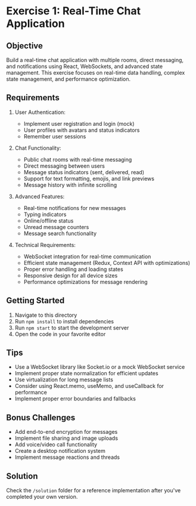 # Exercise 1: Real-Time Chat Application

## Objective
Build a real-time chat application with multiple rooms, direct messaging, and notifications using React, WebSockets, and advanced state management. This exercise focuses on real-time data handling, complex state management, and performance optimization.

## Requirements
1. User Authentication:
   - Implement user registration and login (mock)
   - User profiles with avatars and status indicators
   - Remember user sessions

2. Chat Functionality:
   - Public chat rooms with real-time messaging
   - Direct messaging between users
   - Message status indicators (sent, delivered, read)
   - Support for text formatting, emojis, and link previews
   - Message history with infinite scrolling

3. Advanced Features:
   - Real-time notifications for new messages
   - Typing indicators
   - Online/offline status
   - Unread message counters
   - Message search functionality

4. Technical Requirements:
   - WebSocket integration for real-time communication
   - Efficient state management (Redux, Context API with optimizations)
   - Proper error handling and loading states
   - Responsive design for all device sizes
   - Performance optimizations for message rendering

## Getting Started
1. Navigate to this directory
2. Run `npm install` to install dependencies
3. Run `npm start` to start the development server
4. Open the code in your favorite editor

## Tips
- Use a WebSocket library like Socket.io or a mock WebSocket service
- Implement proper state normalization for efficient updates
- Use virtualization for long message lists
- Consider using React.memo, useMemo, and useCallback for performance
- Implement proper error boundaries and fallbacks

## Bonus Challenges
- Add end-to-end encryption for messages
- Implement file sharing and image uploads
- Add voice/video call functionality
- Create a desktop notification system
- Implement message reactions and threads

## Solution
Check the `/solution` folder for a reference implementation after you've completed your own version.
